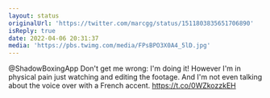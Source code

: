 ```yaml
---
layout: status
originalUrl: 'https://twitter.com/marcgg/status/1511803835651706890'
isReply: true
date: 2022-04-06 20:31:37
media: 'https://pbs.twimg.com/media/FPsBPO3X0A4_5lD.jpg'
---
```


@ShadowBoxingApp Don't get me wrong: I'm doing it! However I'm in physical pain just watching and editing the footage. And I'm not even talking about the voice over with a French accent. https://t.co/0WZkozzkEH
